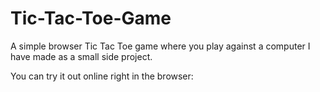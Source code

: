 # Tic-Tac-Toe-Game
A simple browser Tic Tac Toe game where you play against a computer I have made as a small side project.

You can try it out online right in the browser: 